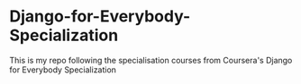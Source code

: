 # Django-for-Everybody-Specialization
This is my repo following the specialisation courses from Coursera's Django for Everybody Specialization

